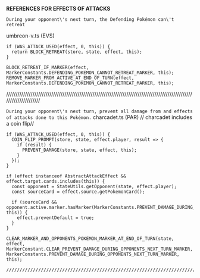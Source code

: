 **REFERENCES FOR EFFECTS OF ATTACKS**

`During your opponent\'s next turn, the Defending Pokémon can\'t retreat`

umbreon-v.ts (EVS)

    if (WAS_ATTACK_USED(effect, 0, this)) {
      return BLOCK_RETREAT(store, state, effect, this);
    }

    BLOCK_RETREAT_IF_MARKER(effect, MarkerConstants.DEFENDING_POKEMON_CANNOT_RETREAT_MARKER, this);
    REMOVE_MARKER_FROM_ACTIVE_AT_END_OF_TURN(effect, MarkerConstants.DEFENDING_POKEMON_CANNOT_RETREAT_MARKER, this);

/////////////////////////////////////////////////////////////////////////////////////////////////////////////////////

`During your opponent\'s next turn, prevent all damage from and effects of attacks done to this Pokémon.`
charcadet.ts (PAR)
// charcadet includes a coin flip//

    if (WAS_ATTACK_USED(effect, 0, this)) {
      COIN_FLIP_PROMPT(store, state, effect.player, result => {
        if (result) {
          PREVENT_DAMAGE(store, state, effect, this);
        }
      });
    }

    if (effect instanceof AbstractAttackEffect && effect.target.cards.includes(this)) {
      const opponent = StateUtils.getOpponent(state, effect.player);
      const sourceCard = effect.source.getPokemonCard();

      if (sourceCard && opponent.active.marker.hasMarker(MarkerConstants.PREVENT_DAMAGE_DURING_OPPONENTS_NEXT_TURN_MARKER, this)) {
        effect.preventDefault = true;
      }
    }

    CLEAR_MARKER_AND_OPPONENTS_POKEMON_MARKER_AT_END_OF_TURN(state, effect, MarkerConstant.CLEAR_PREVENT_DAMAGE_DURING_OPPONENTS_NEXT_TURN_MARKER, MarkerConstants.PREVENT_DAMAGE_DURING_OPPONENTS_NEXT_TURN_MARKER, this);

    /////////////////////////////////////////////////////////////////////////////////////////////////////////////////////

